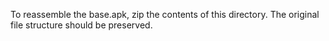 To reassemble the base.apk, zip the contents of this directory. The original file structure should be preserved.